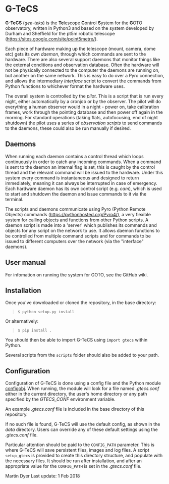 # G-TeCS

**G-TeCS** (*gee-teks*) is the **Te**lescope **C**ontrol **S**ystem for the **G**OTO observatory, written in Python3 and based on the system developed by Durham and Sheffield for the pt5m robotic telescope (https://sites.google.com/site/point5metre/).

Each piece of hardware making up the telescope (mount, camera, dome etc) gets its own *daemon*, through which commands are sent to the hardware. There are also several support daemons that monitor things like the external conditions and observation database. Often the hardware will not be physically connected to the computer the daemons are running on, but another on the same network. This is easy to do over a Pyro connection, and allows the intermediary *interface* script to convert the commands from Python functions to whichever format the hardware uses.

The overall system is controlled by the *pilot*. This is a script that is run every night, either automatically by a cronjob or by the observer. The pilot will do everything a human observer would in a night - power on, take calibration frames, work through the pointing database and then power off again in the morning. For standard operations (taking flats, autofocusing, end of night shutdown) the pilot uses a series of *observation scripts* to send commands to the daemons, these could also be run manually if desired.


Daemons
-------

When running each daemon contains a control thread which loops continuously in order to catch any incoming commands. When a command is sent to the daemon an internal flag is set, this is caught by the control thread and the relevant command will be issued to the hardware. Under this system every command is instantaneous and designed to return immediately, meaning it can always be interrupted in case of emergency. Each hardware daemon has its own control script (e.g. *cam*), which is used to start and shutdown the daemon and issue commands to it via the terminal.

The scripts and daemons communicate using Pyro (Python Remote Objects) commands (https://pythonhosted.org/Pyro4/), a very flexible system for calling objects and functions from other Python scripts. A daemon script is made into a 'server' which publishes its commands and objects for any script on the network to use. It allows daemon functions to be controlled from multiple command scripts and for commands to be issued to different computers over the network (via the "interface" daemons).


User manual
-----------
For infomation on running the system for GOTO, see the GitHub wiki.


Installation
------------

Once you've downloaded or cloned the repository, in the base directory:

> `$ python setup.py install`

Or alternatively:

> `$ pip install .`

You should then be able to import G-TeCS using `import gtecs` within Python.

Several scripts from the `scripts` folder should also be added to your path.


Configuration
-------------
Configuration of G-TeCS is done using a config file and the Python module [configobj](http://configobj.readthedocs.io/en/latest/).
When running, the module will look for a file named *.gtecs.conf* either in the current directory, the user's home directory or any path specified by the *GTECS_CONF* environment variable.

An example *.gtecs.conf* file is included in the base directory of this repository.

If no such file is found, G-TeCS will use the default config, as shown in the *data* directory.
Users can override any of these default settings using the *.gtecs.conf* file.

Particular attention should be paid to the `CONFIG_PATH` parameter. This is where G-TeCS will save persistent files, images and log files.
A script `setup_gtecs` is provided to create this directory structure, and populate with the necessary files.
It should be run after installation, and after an appropriate value for the `CONFIG_PATH` is set in the *.gtecs.conf* file.


Martin Dyer
Last update: 1 Feb 2018
